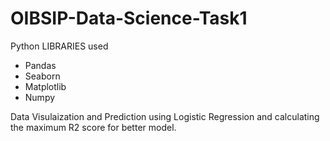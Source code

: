 # OIBSIP-Data-Science-Task1
Python LIBRARIES used
* Pandas
* Seaborn
* Matplotlib
* Numpy

Data Visulaization and Prediction using Logistic Regression and calculating the maximum R2 score for better model.
